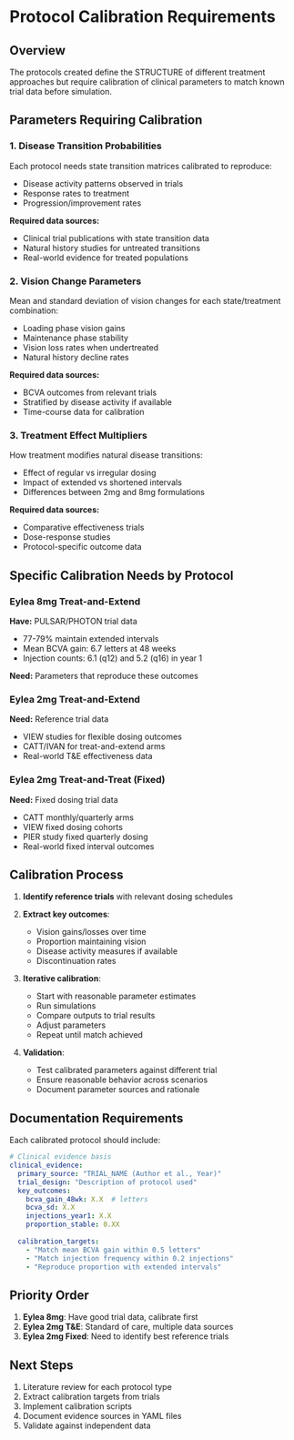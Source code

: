# Protocol Calibration Requirements

## Overview

The protocols created define the STRUCTURE of different treatment approaches but require calibration of clinical parameters to match known trial data before simulation.

## Parameters Requiring Calibration

### 1. Disease Transition Probabilities
Each protocol needs state transition matrices calibrated to reproduce:
- Disease activity patterns observed in trials
- Response rates to treatment
- Progression/improvement rates

**Required data sources:**
- Clinical trial publications with state transition data
- Natural history studies for untreated transitions
- Real-world evidence for treated populations

### 2. Vision Change Parameters
Mean and standard deviation of vision changes for each state/treatment combination:
- Loading phase vision gains
- Maintenance phase stability
- Vision loss rates when undertreated
- Natural history decline rates

**Required data sources:**
- BCVA outcomes from relevant trials
- Stratified by disease activity if available
- Time-course data for calibration

### 3. Treatment Effect Multipliers
How treatment modifies natural disease transitions:
- Effect of regular vs irregular dosing
- Impact of extended vs shortened intervals
- Differences between 2mg and 8mg formulations

**Required data sources:**
- Comparative effectiveness trials
- Dose-response studies
- Protocol-specific outcome data

## Specific Calibration Needs by Protocol

### Eylea 8mg Treat-and-Extend
**Have:** PULSAR/PHOTON trial data
- 77-79% maintain extended intervals
- Mean BCVA gain: 6.7 letters at 48 weeks
- Injection counts: 6.1 (q12) and 5.2 (q16) in year 1

**Need:** Parameters that reproduce these outcomes

### Eylea 2mg Treat-and-Extend  
**Need:** Reference trial data
- VIEW studies for flexible dosing outcomes
- CATT/IVAN for treat-and-extend arms
- Real-world T&E effectiveness data

### Eylea 2mg Treat-and-Treat (Fixed)
**Need:** Fixed dosing trial data
- CATT monthly/quarterly arms
- VIEW fixed dosing cohorts
- PIER study fixed quarterly dosing
- Real-world fixed interval outcomes

## Calibration Process

1. **Identify reference trials** with relevant dosing schedules
2. **Extract key outcomes**:
   - Vision gains/losses over time
   - Proportion maintaining vision
   - Disease activity measures if available
   - Discontinuation rates

3. **Iterative calibration**:
   - Start with reasonable parameter estimates
   - Run simulations
   - Compare outputs to trial results
   - Adjust parameters
   - Repeat until match achieved

4. **Validation**:
   - Test calibrated parameters against different trial
   - Ensure reasonable behavior across scenarios
   - Document parameter sources and rationale

## Documentation Requirements

Each calibrated protocol should include:
```yaml
# Clinical evidence basis
clinical_evidence:
  primary_source: "TRIAL_NAME (Author et al., Year)"
  trial_design: "Description of protocol used"
  key_outcomes:
    bcva_gain_48wk: X.X  # letters
    bcva_sd: X.X
    injections_year1: X.X
    proportion_stable: 0.XX
  
  calibration_targets:
    - "Match mean BCVA gain within 0.5 letters"
    - "Match injection frequency within 0.2 injections"
    - "Reproduce proportion with extended intervals"
```

## Priority Order

1. **Eylea 8mg**: Have good trial data, calibrate first
2. **Eylea 2mg T&E**: Standard of care, multiple data sources
3. **Eylea 2mg Fixed**: Need to identify best reference trials

## Next Steps

1. Literature review for each protocol type
2. Extract calibration targets from trials
3. Implement calibration scripts
4. Document evidence sources in YAML files
5. Validate against independent data